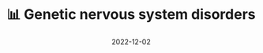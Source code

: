 ---
title: 📊 Genetic nervous system disorders
date: '2022-12-02'
type: book
weight: 22
columns: 100
commentable: true
---